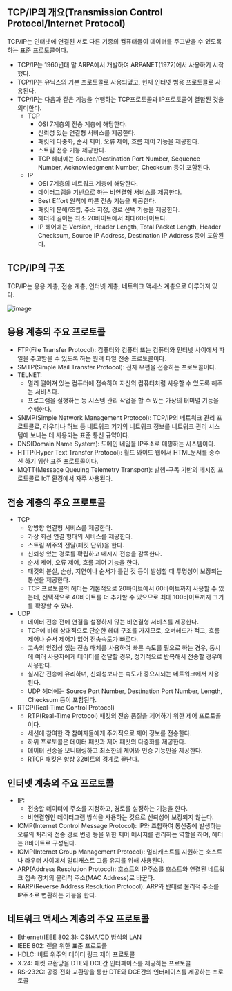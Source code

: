 ## TCP/IP의 개요(Transmission Control Protocol/Internet Protocol)

TCP/IP는 인터넷에 연결된 서로 다른 기종의 컴퓨터들이 데이터를 주고받을 수 있도록 하는 표준 프로토콜이다.

- TCP/IP는 1960년대 말 ARPA에서 개발하여 ARPANET(1972)에서 사용하기 시작했다.
- TCP/IP는 유닉스의 기본 프로토콜로 사용되었고, 현재 인터넷 범용 프로토콜로 사용된다.
- TCP/IP는 다음과 같은 기능을 수행하는 TCP프로토콜과 IP프로토콜이 결합된 것을 의미한다.
  - TCP
    - OSI 7계층의 전송 계층에 해당한다.
    - 신뢰성 있는 연결형 서비스를 제공한다.
    - 패킷의 다중화, 순서 제어, 오류 제어, 흐름 제어 기능을 제공한다.
    - 스트림 전송 기능 제공한다.
    - TCP 헤더에는 Source/Destination Port Number, Sequence Number, Acknowledgment Number, Checksum 등이 포함된다.
  - IP
    - OSI 7계층의 네트워크 계층에 해당한다.
    - 데이터그램을 기반으로 하는 비연결형 서비스를 제공한다.
    - Best Effort 원칙에 따른 전송 기능을 제공한다.
    - 패킷의 분해/조립, 주소 지정, 경로 선택 기능을 제공한다.
    - 헤더의 길이는 최소 20바이트에서 최대60바이트다.
    - IP 헤어에는 Version, Header Length, Total Packet Length, Header Checksum, Source IP Address, Destination IP Address 등이 포함된다.
   
## TCP/IP의 구조

TCP/IP는 응용 계층, 전송 계층, 인터넷 계층, 네트워크 액세스 계층으로 이루어져 있다.

![image](https://github.com/user-attachments/assets/546ae0ff-abfd-42ec-b191-a979cebea9ff)

## 응용 계층의 주요 프로토콜

- FTP(File Transfer Protocol): 컴퓨터와 컴퓨터 또는 컴퓨터와 인터넷 사이에서 파일을 주고받을 수 있도록 하는 원격 파일 전송 프로토콜이다.
- SMTP(Simple Mail Transfer Protocol): 전자 우편을 전송하는 프로토콜이다.
- TELNET:
  - 멀리 떨어져 있는 컴퓨터에 접속하여 자신의 컴퓨터처럼 사용할 수 있도록 해주는 서비스다.
  - 프로그램을 실행하는 등 시스템 관리 작업을 할 수 있는 가상의 터미널 기능을 수행한다.
- SNMP(Simple Network Management Protocol): TCP/IP의 네트워크 관리 프로토콜로, 라우터나 허브 등 네트워크 기기의 네트워크 정보를 네트워크 관리 시스템에 보내는 데 사용되는 표준 통신 규약이다.
- DNS(Domain Name System): 도메인 네임을 IP주소로 매핑하는 시스템이다.
- HTTP(Hyper Text Transfer Protocol): 월드 와이드 웹에서 HTML문서를 송수신 하기 위한 표준 프로토콜이다.
- MQTT(Message Queuing Telemetry Transport): 발행-구독 기반의 메시징 프로토콜로 IoT 환경에서 자주 사용된다.

## 전송 계층의 주요 프로토콜

- TCP
  - 양방향 연결형 서비스를 제공한다.
  - 가상 회선 연결 형태의 서비스를 제공한다.
  - 스트림 위주의 전달(패킷 단위)을 한다.
  - 신뢰성 있는 경로를 확립하고 메시지 전송을 감독한다.
  - 순서 제어, 오류 제어, 흐름 제어 기능을 한다.
  - 패킷의 분실, 손상, 지연이나 순서가 틀린 것 등이 발생할 때 투명성이 보장되는 통신을 제공한다.
  - TCP 프로토콜의 헤더는 기본적으로 20바이트에서 60바이트까지 사용할 수 있는데, 선택적으로 40바이트를 더 추가할 수 있으므로 최대 100바이트까지 크기를 확장할 수 있다.
- UDP
  - 데이터 전송 전에 연결을 설정하지 않는 비연결형 서비스를 제공한다.
  - TCP에 비해 상대적으로 단순한 헤더 구조를 가지므로, 오버헤드가 적고, 흐름제어나 순서 제어가 없어 전송속도가 빠르다.
  - 고속의 안정성 있는 전송 매체를 사용하여 빠른 속도를 필요로 하는 경우, 동시에 여러 사용자에게 데이터를 전달할 경우, 정기적으로 반복해서 전송할 경우에 사용한다.
  - 실시간 전송에 유리하며, 신뢰성보다는 속도가 중요시되는 네트워크에서 사용된다.
  - UDP 헤더에는 Source Port Number, Destination Port Number, Length, Checksum 등이 포함된다.
- RTCP(Real-Time Control Protocol)
  - RTP(Real-Time Protocol) 패킷의 전송 품질을 제어하기 위한 제어 프로토콜이다.
  - 세션에 참여한 각 참여자들에게 주기적으로 제어 정보를 전송한다.
  - 하위 프로토콜은 데이터 패킷과 제어 패킷의 다중화를 제공한다.
  - 데이터 전송을 모니터링하고 최소한의 제어와 인증 기능만을 제공한다.
  - RTCP 패킷은 항상 32비트의 경계로 끝난다.
 
## 인터넷 계층의 주요 프로토콜

- IP:
  - 전송할 데이터에 주소를 지정하고, 경로를 설정하는 기능을 한다.
  - 비연결형인 데이터그램 방식을 사용하는 것으로 신뢰성이 보장되지 않는다.
- ICMP(Internet Control Message Protocol): IP와 조합하여 통신중에 발생하는 오류의 처리와 전송 경로 변경 등을 위한 제어 메시지를 관리하는 역할을 하며, 헤더는 8바이트로 구성된다.
- IGMP(Internet Group Management Protocol): 멀티캐스트를 지원하는 호스트나 라우터 사이에서 멀티캐스트 그룹 유지를 위해 사용된다.
- ARP(Address Resolution Protocol): 호스트의 IP주소를 호스트와 연결된 네트워크 접속 장치의 물리적 주소(MAC Address)로 바꾼다.
- RARP(Reverse Address Resolution Protocol): ARP와 반대로 물리적 주소를 IP주소로 변환하는 기능을 한다.

## 네트워크 액세스 계층의 주요 프로토콜

- Ethernet(IEEE 802.3): CSMA/CD 방식의 LAN
- IEEE 802: 랜을 위한 표준 프로토콜
- HDLC: 비트 위주의 데이터 링크 제어 프로토콜
- X.24: 패킷 교환망을 DTE와 DCE간 인터페이스를 제공하는 프로토콜
- RS-232C: 공중 전화 교환망을 통한 DTE와 DCE간의 인터페이스를 제공하는 프로토콜

